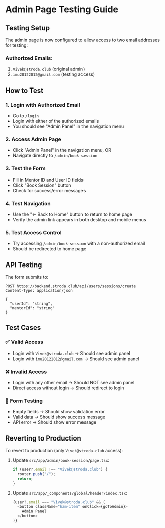 # Admin Page Testing Guide

## Testing Setup

The admin page is now configured to allow access to two email addresses for testing:

### Authorized Emails:
1. `Vivek@stroda.club` (original admin)
2. `imu20122012@gmail.com` (testing access)

## How to Test

### 1. Login with Authorized Email
- Go to `/login`
- Login with either of the authorized emails
- You should see "Admin Panel" in the navigation menu

### 2. Access Admin Page
- Click "Admin Panel" in the navigation menu, OR
- Navigate directly to `/admin/book-session`

### 3. Test the Form
- Fill in Mentor ID and User ID fields
- Click "Book Session" button
- Check for success/error messages

### 4. Test Navigation
- Use the "← Back to Home" button to return to home page
- Verify the admin link appears in both desktop and mobile menus

### 5. Test Access Control
- Try accessing `/admin/book-session` with a non-authorized email
- Should be redirected to home page

## API Testing

The form submits to:
```
POST https://backend.stroda.club/api/users/sessions/create
Content-Type: application/json

{
  "userId": "string",
  "mentorId": "string"
}
```

## Test Cases

### ✅ Valid Access
- Login with `Vivek@stroda.club` → Should see admin panel
- Login with `imu20122012@gmail.com` → Should see admin panel

### ❌ Invalid Access
- Login with any other email → Should NOT see admin panel
- Direct access without login → Should redirect to login

### 🔄 Form Testing
- Empty fields → Should show validation error
- Valid data → Should show success message
- API error → Should show error message

## Reverting to Production

To revert to production (only `Vivek@stroda.club` access):

1. Update `src/app/admin/book-session/page.tsx`:
   ```typescript
   if (user?.email !== "Vivek@stroda.club") {
     router.push("/");
     return;
   }
   ```

2. Update `src/app/_components/global/header/index.tsx`:
   ```typescript
   {user?.email === "Vivek@stroda.club" && (
     <button className="ham-item" onClick={goToAdmin}>
       Admin Panel
     </button>
   )}
   ``` 